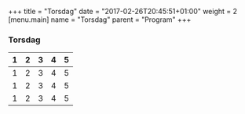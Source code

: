 +++
title = "Torsdag"
date = "2017-02-26T20:45:51+01:00"
weight = 2
[menu.main]
name = "Torsdag"
parent = "Program"
+++

### Torsdag

| 1 | 2 | 3 | 4 | 5 |
|:-:|:-:|:-:|:-:|:-:|
| 1 | 2 | 3 | 4 | 5 |
| 1 | 2 | 3 | 4 | 5 |
| 1 | 2 | 3 | 4 | 5 |